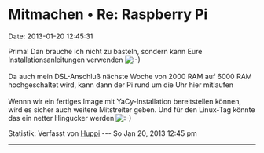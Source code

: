 Mitmachen • Re: Raspberry Pi
============================

Date: 2013-01-20 12:45:31

Prima! Dan brauche ich nicht zu basteln, sondern kann Eure
Installationsanleitungen verwenden
![:-)](http://forum.yacy-websuche.de/images/smilies/icon_e_smile.gif "Smile")\
\
Da auch mein DSL-Anschluß nächste Woche von 2000 RAM auf 6000 RAM
hochgeschaltet wird, kann dann der Pi rund um die Uhr hier mitlaufen\
\
Wennn wir ein fertiges Image mit YaCy-Installation bereitstellen können,
wird es sicher auch weitere Mitstreiter geben. Und für den Linux-Tag
könnte das ein netter Hingucker werden
![:-)](http://forum.yacy-websuche.de/images/smilies/icon_e_smile.gif "Smile")

Statistik: Verfasst von
[Huppi](http://forum.yacy-websuche.de/memberlist.php?mode=viewprofile&u=86)
--- So Jan 20, 2013 12:45 pm

------------------------------------------------------------------------
